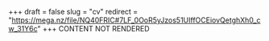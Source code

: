 +++
draft = false
slug = "cv"
redirect = "https://mega.nz/file/NQ40FRIC#7LF_0OoR5yJzos51UIffOCEiovQetghXh0_cw_31Y6c"
+++
CONTENT NOT RENDERED
